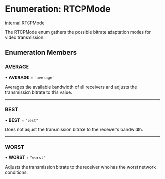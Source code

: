 # Enumeration: RTCPMode

[internal](../modules/internal.md).RTCPMode

The RTCPMode enum gathers the possible bitrate adaptation modes for video transmission.

## Enumeration Members

### AVERAGE

• **AVERAGE** = ``"average"``

Averages the available bandwidth of all receivers and adjusts the transmission bitrate to this value.

___

### BEST

• **BEST** = ``"best"``

Does not adjust the transmission bitrate to the receiver’s bandwidth.

___

### WORST

• **WORST** = ``"worst"``

Adjusts the transmission bitrate to the receiver who has the worst network conditions.
